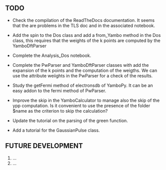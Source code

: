 
## TODO

- Check the compilation of the ReadTheDocs documentation. It seems that the are problems in the TLS doc
  and in the associated notebook.

- Add the spin to the Dos class and add a from_Yambo method in the Dos class, this requires that the weights of the
  k points are computed by the YamboDftParser

- Complete the Analysis_Dos notebook.

- Complete the PwParser and YamboDftParser classes with add the expansion of the k points and the computation of the weigths.
  We can use the attribute weiights in the PwParser for a check of the results.

- Study the getFermi method of electronsdb of YamboPy. It can be an easy addon to the fermi method of PwParser.

- Improve the skip in the YamboCalculator to manage also the skip of the ypp computation. Is it convenient to use the
  presence of the folder $name as the criterion to skip the calculation?

- Update the tutorial on the parsing of the green function.

- Add a tutorial for the GaussianPulse class.




## FUTURE DEVELOPMENT

  1. ...
  2. ...
